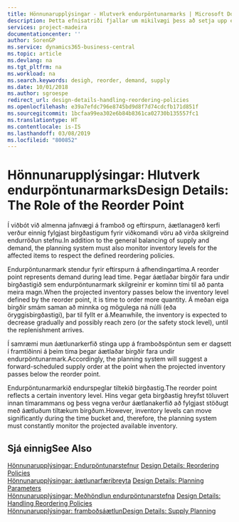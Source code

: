 ```yaml
---
title: Hönnunarupplýsingar - Hlutverk endurpöntunarmarks | Microsoft Docs
description: Þetta efnisatriði fjallar um mikilvægi þess að setja upp endurpöntunarmark, svo þú vitir hvenær skal panta frekari birgðir.
services: project-madeira
documentationcenter: ''
author: SorenGP
ms.service: dynamics365-business-central
ms.topic: article
ms.devlang: na
ms.tgt_pltfrm: na
ms.workload: na
ms.search.keywords: desigh, reorder, demand, supply
ms.date: 10/01/2018
ms.author: sgroespe
redirect_url: design-details-handling-reordering-policies
ms.openlocfilehash: e39a7efdc796e8745bd9d8f7d74cdcfb171d851f
ms.sourcegitcommit: 1bcfaa99ea302e6b84b8361ca02730b135557fc1
ms.translationtype: HT
ms.contentlocale: is-IS
ms.lasthandoff: 03/08/2019
ms.locfileid: "800852"
---
```

# <a name="design-details-the-role-of-the-reorder-point"></a><span data-ttu-id="19669-103">Hönnunarupplýsingar: Hlutverk endurpöntunarmarks</span><span class="sxs-lookup"><span data-stu-id="19669-103">Design Details: The Role of the Reorder Point</span></span>
<span data-ttu-id="19669-104">Í viðbót við almenna jafnvægi á framboð og eftirspurn, áætlanagerð kerfi verður einnig fylgjast birgðastigum fyrir viðkomandi vöru að virða skilgreind endurröðun stefnu.</span><span class="sxs-lookup"><span data-stu-id="19669-104">In addition to the general balancing of supply and demand, the planning system must also monitor inventory levels for the affected items to respect the defined reordering policies.</span></span>  

<span data-ttu-id="19669-105">Endurpöntunarmark stendur fyrir eftirspurn á afhendingartíma.</span><span class="sxs-lookup"><span data-stu-id="19669-105">A reorder point represents demand during lead time.</span></span> <span data-ttu-id="19669-106">Þegar áætlaðar birgðir fara undir birgðastigið sem endurpöntunarmark skilgreinir er kominn tími til að panta meira magn.</span><span class="sxs-lookup"><span data-stu-id="19669-106">When the projected inventory passes below the inventory level defined by the reorder point, it is time to order more quantity.</span></span> <span data-ttu-id="19669-107">Á meðan eiga birgðir smám saman að minnka og mögulega ná núlli (eða öryggisbirgðastigi), þar til fyllt er á.</span><span class="sxs-lookup"><span data-stu-id="19669-107">Meanwhile, the inventory is expected to decrease gradually and possibly reach zero (or the safety stock level), until the replenishment arrives.</span></span>  

<span data-ttu-id="19669-108">Í samræmi mun áætlunarkerfið stinga upp á framboðspöntun sem er dagsett í framtíðinni á þeim tíma þegar áætlaðar birgðir fara undir endurpöntunarmark.</span><span class="sxs-lookup"><span data-stu-id="19669-108">Accordingly, the planning system will suggest a forward-scheduled supply order at the point when the projected inventory passes below the reorder point.</span></span>  

<span data-ttu-id="19669-109">Endurpöntunarmarkið endurspeglar tiltekið birgðastig.</span><span class="sxs-lookup"><span data-stu-id="19669-109">The reorder point reflects a certain inventory level.</span></span> <span data-ttu-id="19669-110">Hins vegar geta birgðastig hreyfst töluvert innan tímarammans og þess vegna verður áætlanakerfið að fylgjast stöðugt með áætluðum tiltækum birgðum.</span><span class="sxs-lookup"><span data-stu-id="19669-110">However, inventory levels can move significantly during the time bucket and, therefore, the planning system must constantly monitor the projected available inventory.</span></span>  

## <a name="see-also"></a><span data-ttu-id="19669-111">Sjá einnig</span><span class="sxs-lookup"><span data-stu-id="19669-111">See Also</span></span>  
<span data-ttu-id="19669-112">[Hönnunarupplýsingar: Endurpöntunarstefnur](design-details-reordering-policies.md) </span><span class="sxs-lookup"><span data-stu-id="19669-112">[Design Details: Reordering Policies](design-details-reordering-policies.md) </span></span>  
<span data-ttu-id="19669-113">[Hönnunarupplýsingar: áætlunarfæribreyta](design-details-planning-parameters.md) </span><span class="sxs-lookup"><span data-stu-id="19669-113">[Design Details: Planning Parameters](design-details-planning-parameters.md) </span></span>  
<span data-ttu-id="19669-114">[Hönnunarupplýsingar: Meðhöndlun endurpöntunarstefna](design-details-handling-reordering-policies.md) </span><span class="sxs-lookup"><span data-stu-id="19669-114">[Design Details: Handling Reordering Policies](design-details-handling-reordering-policies.md) </span></span>  
[<span data-ttu-id="19669-115">Hönnunarupplýsingar: framboðsáætlun</span><span class="sxs-lookup"><span data-stu-id="19669-115">Design Details: Supply Planning</span></span>](design-details-supply-planning.md)
